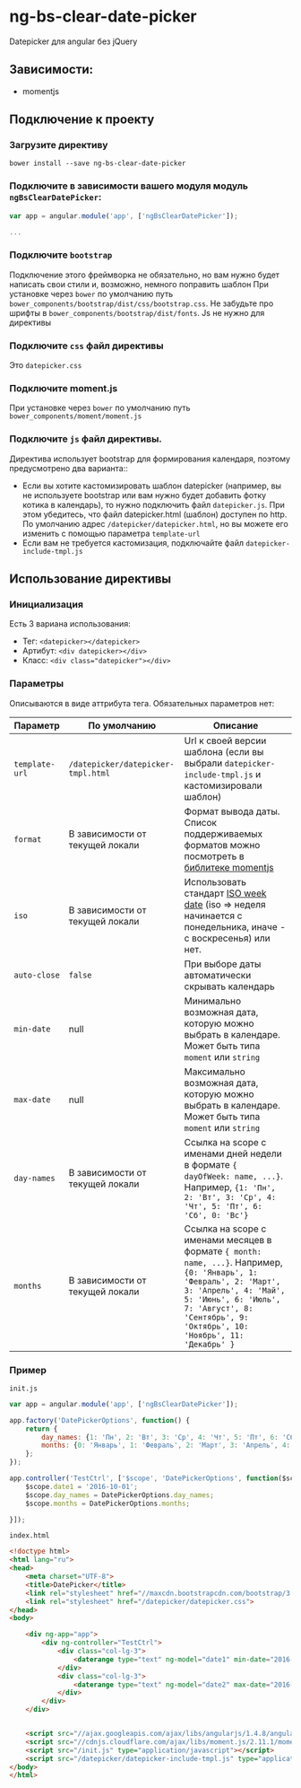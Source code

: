# ng-bs-clear-date-picker
Datepicker для angular без jQuery

## Зависимости:
* momentjs

## Подключение к проекту

### Загрузите директиву
```
bower install --save ng-bs-clear-date-picker
```

### Подключите в зависимости вашего модуля модуль `ngBsClearDatePicker`:
```javascript
var app = angular.module('app', ['ngBsClearDatePicker']);

...
```

### Подключите `bootstrap`
Подключение этого фреймворка не обязательно, но вам нужно будет написать свои стили и, возможно, немного поправить шаблон
При установке через `bower` по умолчанию путь `bower_components/bootstrap/dist/css/bootstrap.css`. Не забудьте про шрифты в `bower_components/bootstrap/dist/fonts`. Js не нужно для директивы

### Подключите `css` файл директивы
Это `datepicker.css`

### Подключите moment.js
При установке через `bower` по умолчанию путь `bower_components/moment/moment.js`

### Подключите `js` файл директивы.
Директива использует bootstrap для формирования календаря, поэтому предусмотрено два варианта::
* Если вы хотите кастомизировать шаблон datepicker (например, вы не используете bootstrap или вам нужно будет добавить фотку котика в календарь), то нужно подключить файл `datepicker.js`. При этом убедитесь, что файл datepicker.html (шаблон) доступен по http. По умолчанию адрес `/datepicker/datepicker.html`, но вы можете его изменить с помощью параметра `template-url`
* Если вам не требуется кастомизация, подключайте файл `datepicker-include-tmpl.js`

## Использование директивы

### Инициализация
Есть 3 вариана использования:
* Тег: `<datepicker></datepicker>`
* Артибут: `<div datepicker></div>`
* Класс: `<div class="datepicker"></div>`

### Параметры
Описываются в виде аттрибута тега. Обязательных параметров нет:

|Параметр|По умолчанию|Описание|
|---|---|---|
|`template-url`     |`/datepicker/datepicker-tmpl.html`   |Url к своей версии шаблона (если вы выбрали `datepicker-include-tmpl.js` и кастомизировали шаблон)|
|`format`           |В зависимости от текущей локали      |Формат вывода даты. Список поддерживаемых форматов можно посмотреть в [библитеке momentjs](http://momentjs.com/docs/#/displaying/)|
|`iso`              |В зависимости от текущей локали      |Использовать стандарт [ISO week date](https://en.wikipedia.org/wiki/ISO_week_date) (iso => неделя начинается с понедельника, иначе - с воскресенья) или нет.|
|`auto-close`       |`false`                              |При выборе даты автоматически скрывать календарь|
|`min-date`         |null                                 |Минимально возможная дата, которую можно выбрать в календаре. Может быть типа `moment` или `string`|
|`max-date`         |null                                 |Максимально возможная дата, которую можно выбрать в календаре. Может быть типа `moment` или `string`|
|`day-names`        |В зависимости от текущей локали      |Ссылка на scope с именами дней недели в формате `{ dayOfWeek: name, ...}`. Например, `{1: 'Пн', 2: 'Вт', 3: 'Ср', 4: 'Чт', 5: 'Пт', 6: 'Сб', 0: 'Вс'}`|
|`months`           |В зависимости от текущей локали      |Ссылка на scope с именами месяцев в формате `{ month: name, ...}`. Например, `{0: 'Январь', 1: 'Февраль', 2: 'Март', 3: 'Апрель', 4: 'Май', 5: 'Июнь', 6: 'Июль', 7: 'Август', 8: 'Сентябрь', 9: 'Октябрь', 10: 'Ноябрь', 11: 'Декабрь' }`|


### Пример
`init.js`
```javascript
var app = angular.module('app', ['ngBsClearDatePicker']);

app.factory('DatePickerOptions', function() {
    return {
        day_names: {1: 'Пн', 2: 'Вт', 3: 'Ср', 4: 'Чт', 5: 'Пт', 6: 'Сб', 0: 'Вс'},
        months: {0: 'Январь', 1: 'Февраль', 2: 'Март', 3: 'Апрель', 4: 'Май', 5: 'Июнь', 6: 'Июль', 7: 'Август', 8: 'Сентябрь', 9: 'Октябрь', 10: 'Ноябрь', 11: 'Декабрь' }
    };
});

app.controller('TestCtrl', ['$scope', 'DatePickerOptions', function($scope, DatePickerOptions) {
    $scope.date1 = '2016-10-01';
    $scope.day_names = DatePickerOptions.day_names;
    $scope.months = DatePickerOptions.months;

}]);
```

`index.html`
```html
<!doctype html>
<html lang="ru">
<head>
    <meta charset="UTF-8">
    <title>DatePicker</title>
    <link rel="stylesheet" href="//maxcdn.bootstrapcdn.com/bootstrap/3.3.6/css/bootstrap.min.css">
    <link rel="stylesheet" href="/datepicker/datepicker.css">
</head>
<body>

    <div ng-app="app">
        <div ng-controller="TestCtrl">
            <div class="col-lg-3">
                <daterange type="text" ng-model="date1" min-date="2016-01-01" data-format="DD.MM.YYYY" auto-close="true" day-names="day_names" months="months"></daterange>
            </div>
            <div class="col-lg-3">
                <daterange type="text" ng-model="date2" max-date="2016-01-20" data-format="DD.MM.YYYY" ng-init="date2 = '2016-01-05'" auto-close="true"></daterange>
            </div>
        </div>
    </div>


    <script src="//ajax.googleapis.com/ajax/libs/angularjs/1.4.8/angular.min.js" type="application/javascript"></script>
    <script src="//cdnjs.cloudflare.com/ajax/libs/moment.js/2.11.1/moment.js" type="application/javascript"></script>
    <script src="/init.js" type="application/javascript"></script>
    <script src="/datepicker/datepicker-include-tmpl.js" type="application/javascript"></script>
</body>
</html>
```
